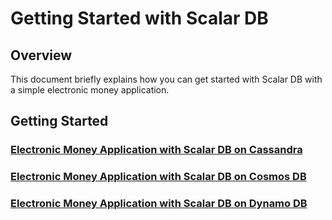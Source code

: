 # Getting Started with Scalar DB

## Overview
This document briefly explains how you can get started with Scalar DB with a simple electronic money application.

## Getting Started
### [Electronic Money Application with Scalar DB on Cassandra](getting-started-with-cassandra.md)
### [Electronic Money Application with Scalar DB on Cosmos DB](getting-started-with-cosmosdb.md)
### [Electronic Money Application with Scalar DB on Dynamo DB](getting-started-with-dynamodb.md)
